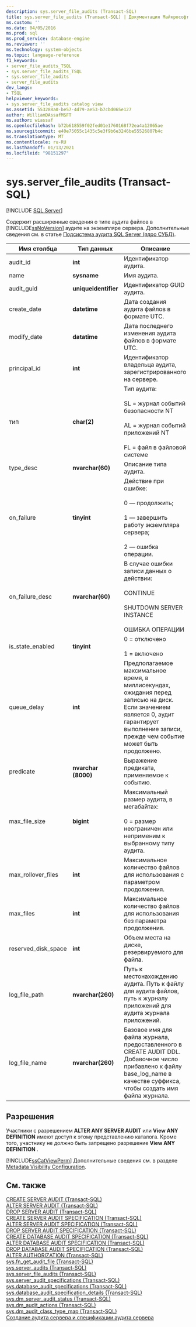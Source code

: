 ```yaml
---
description: sys.server_file_audits (Transact-SQL)
title: sys.server_file_audits (Transact-SQL) | Документация Майкрософт
ms.custom: ''
ms.date: 04/05/2016
ms.prod: sql
ms.prod_service: database-engine
ms.reviewer: ''
ms.technology: system-objects
ms.topic: language-reference
f1_keywords:
- server_file_audits_TSQL
- sys.server_file_audits_TSQL
- sys.server_file_audits
- server_file_audits
dev_langs:
- TSQL
helpviewer_keywords:
- sys.server_file_audits catalog view
ms.assetid: 553288a0-be57-4d79-ae53-b7cbd065e127
author: WilliamDAssafMSFT
ms.author: wiassaf
ms.openlocfilehash: b72b618559f02fed01e1760168f72ea4a12065ae
ms.sourcegitcommit: e40e75055c1435c5e3f9b6e3246be55526807b4c
ms.translationtype: MT
ms.contentlocale: ru-RU
ms.lasthandoff: 01/13/2021
ms.locfileid: "98151297"
---
```

# <a name="sysserver_file_audits-transact-sql"></a>sys.server_file_audits (Transact-SQL)
[!INCLUDE [SQL Server](../../includes/applies-to-version/sqlserver.md)]

  Содержит расширенные сведения о типе аудита файлов в [!INCLUDE[ssNoVersion](../../includes/ssnoversion-md.md)] аудите на экземпляре сервера. Дополнительные сведения см. в статье [Подсистема аудита SQL Server (ядро СУБД)](../../relational-databases/security/auditing/sql-server-audit-database-engine.md).  
  
|Имя столбца|Тип данных|Описание|  
|-----------------|---------------|-----------------|  
|audit_id|**int**|Идентификатор аудита.|  
|name|**sysname**|Имя аудита.|  
|audit_guid|**uniqueidentifier**|Идентификатор GUID аудита.|  
|create_date|**datetime**|Дата создания аудита файлов в формате UTC.|  
|modify_date|**datatime**|Дата последнего изменения аудита файлов в формате UTC.|  
|principal_id|**int**|Идентификатор владельца аудита, зарегистрированного на сервере.|  
|тип|**char(2)**|Тип аудита:<br /><br /> SL = журнал событий безопасности NT<br /><br /> AL = журнал событий приложений NT<br /><br /> FL = файл в файловой системе|  
|type_desc|**nvarchar(60)**|Описание типа аудита.|  
|on_failure|**tinyint**|Действие при ошибке:<br /><br /> 0 — продолжить;<br /><br /> 1 — завершить работу экземпляра сервера;<br /><br /> 2 — ошибка операции.|  
|on_failure_desc|**nvarchar(60)**|В случае ошибки записи данных о действии:<br /><br /> CONTINUE<br /><br /> SHUTDOWN SERVER INSTANCE<br /><br /> ОШИБКА ОПЕРАЦИИ|  
|is_state_enabled|**tinyint**|0 = отключено<br /><br /> 1 = включено|  
|queue_delay|**int**|Предполагаемое максимальное время, в миллисекундах, ожидания перед записью на диск. Если значением является 0, аудит гарантирует выполнение записи, прежде чем событие может быть продолжено.|  
|predicate|**nvarchar (8000)**|Выражение предиката, применяемое к событию.|  
|max_file_size|**bigint**|Максимальный размер аудита, в мегабайтах:<br /><br /> 0 = размер неограничен или неприменим к выбранному типу аудита.|  
|max_rollover_files|**int**|Максимальное количество файлов для использования с параметром продолжения.|  
|max_files|**int**|Максимальное количество файлов для использования без параметра продолжения.|  
|reserved_disk_space|**int**|Объем места на диске, резервируемого для файла.|  
|log_file_path|**nvarchar(260)**|Путь к местонахождению аудита. Путь к файлу для аудита файлов, путь к журналу приложений для аудита журнала приложений.|  
|log_file_name|**nvarchar(260)**|Базовое имя для файла журнала, предоставленного в CREATE AUDIT DDL. Добавочное число прибавлено к файлу base_log_name в качестве суффикса, чтобы создать имя файла журнала.|  
  
## <a name="permissions"></a>Разрешения  
 Участники с разрешением **ALTER ANY SERVER AUDIT** или **View ANY DEFINITION** имеют доступ к этому представлению каталога. Кроме того, участнику не должно быть запрещено разрешение **View ANY DEFINITION** .  
  
 [!INCLUDE[ssCatViewPerm](../../includes/sscatviewperm-md.md)] Дополнительные сведения см. в разделе [Metadata Visibility Configuration](../../relational-databases/security/metadata-visibility-configuration.md).  
  
## <a name="see-also"></a>См. также  
 [CREATE SERVER AUDIT (Transact-SQL)](../../t-sql/statements/create-server-audit-transact-sql.md)   
 [ALTER SERVER AUDIT (Transact-SQL)](../../t-sql/statements/alter-server-audit-transact-sql.md)   
 [DROP SERVER AUDIT (Transact-SQL)](../../t-sql/statements/drop-server-audit-transact-sql.md)   
 [CREATE SERVER AUDIT SPECIFICATION (Transact-SQL)](../../t-sql/statements/create-server-audit-specification-transact-sql.md)   
 [ALTER SERVER AUDIT SPECIFICATION (Transact-SQL)](../../t-sql/statements/alter-server-audit-specification-transact-sql.md)   
 [DROP SERVER AUDIT SPECIFICATION (Transact-SQL)](../../t-sql/statements/drop-server-audit-specification-transact-sql.md)   
 [CREATE DATABASE AUDIT SPECIFICATION (Transact-SQL)](../../t-sql/statements/create-database-audit-specification-transact-sql.md)   
 [ALTER DATABASE AUDIT SPECIFICATION (Transact-SQL)](../../t-sql/statements/alter-database-audit-specification-transact-sql.md)   
 [DROP DATABASE AUDIT SPECIFICATION (Transact-SQL)](../../t-sql/statements/drop-database-audit-specification-transact-sql.md)   
 [ALTER AUTHORIZATION (Transact-SQL)](../../t-sql/statements/alter-authorization-transact-sql.md)   
 [sys.fn_get_audit_file (Transact-SQL)](../../relational-databases/system-functions/sys-fn-get-audit-file-transact-sql.md)   
 [sys.server_audits (Transact-SQL)](../../relational-databases/system-catalog-views/sys-server-audits-transact-sql.md)   
 [sys.server_file_audits (Transact-SQL)](../../relational-databases/system-catalog-views/sys-server-file-audits-transact-sql.md)   
 [sys.server_audit_specifications (Transact-SQL)](../../relational-databases/system-catalog-views/sys-server-audit-specifications-transact-sql.md)   
 [sys.database_audit_specifications (Transact-SQL)](../../relational-databases/system-catalog-views/sys-database-audit-specifications-transact-sql.md)   
 [sys.database_audit_specification_details (Transact-SQL)](../../relational-databases/system-catalog-views/sys-database-audit-specification-details-transact-sql.md)   
 [sys.dm_server_audit_status (Transact-SQL)](../../relational-databases/system-dynamic-management-views/sys-dm-server-audit-status-transact-sql.md)   
 [sys.dm_audit_actions (Transact-SQL)](../../relational-databases/system-dynamic-management-views/sys-dm-audit-actions-transact-sql.md)   
 [sys.dm_audit_class_type_map (Transact-SQL)](../../relational-databases/system-dynamic-management-views/sys-dm-audit-class-type-map-transact-sql.md)   
 [Создание аудита сервера и спецификации аудита сервера](../../relational-databases/security/auditing/create-a-server-audit-and-server-audit-specification.md)  
  
  
